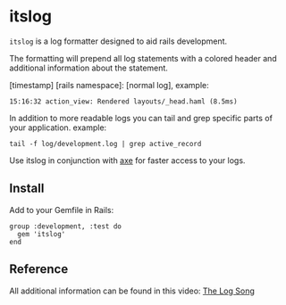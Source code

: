 itslog
======

`itslog` is a log formatter designed to aid rails development.

The formatting will prepend all log statements with a colored header and additional information about the statement.

[timestamp] [rails namespace]: [normal log], example:

    15:16:32 action_view: Rendered layouts/_head.haml (8.5ms)

In addition to more readable logs you can tail and grep specific parts of your application. example:

    tail -f log/development.log | grep active_record

Use itslog in conjunction with [axe](http://github.com/johmas/axe) for faster access to your logs.

Install
-------

Add to your Gemfile in Rails:

    group :development, :test do
      gem 'itslog'
    end

Reference
-------------

All additional information can be found in this video: [The Log Song](http://nicktoons.nick.com/videos/clip/stimpys-big-day-log-song-1.html)
